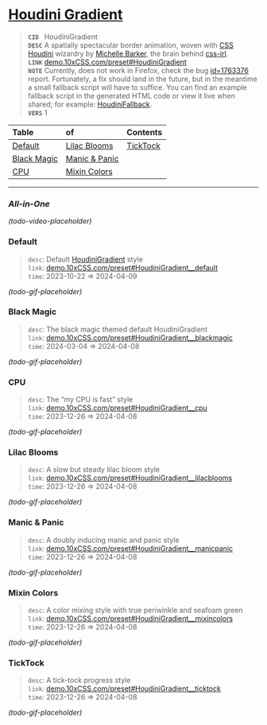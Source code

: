 
# [Houdini Gradient](https://demo.10xCSS.com/preset#HoudiniGradient)

> __`CID `__  HoudiniGradient <br/>
> __`DESC`__  A spatially spectacular border animation, woven with [CSS Houdini](https://developer.mozilla.org/en-US/docs/Web/CSS/Using_CSS_custom_properties) wizardry by [Michelle Barker](https://michellebarker.co.uk), the brain behind [css-irl](https://css-irl.info). <br/>
> __`LINK`__  [demo.10xCSS.com/preset#HoudiniGradient](https://demo.10xCSS.com/preset#HoudiniGradient) <br/>
> __`NOTE`__  Currently, does not work in Firefox, check the bug [id=1763376](https://bugzilla.mozilla.org/show_bug.cgi?id=1763376) report. Fortunately, a fix should land in the future, but in the meantime a small fallback script will have to suffice. You can find an example fallback script in the generated HTML code or view it live when shared; for example: [HoudiniFallback](https://share.10xcss.com/HoudiniGradient_NNEKVmywjw). <br/>
> __`VERS`__  1 <br/>


|Table                        |of                           |Contents                     |
|:----------------------------|:----------------------------|:----------------------------|
|[Default](#default)          |[Lilac Blooms](#lilac-blooms)|[TickTock](#ticktock)        |
|[Black Magic](#black-magic)  |[Manic & Panic](#manic-panic)|                             |
|[CPU](#cpu)                  |[Mixin Colors](#mixin-colors)|                             |
---

### _All-in-One_
_(todo-video-placeholder)_




### Default
> `desc`: Default [HoudiniGradient](https://10xCSS.com/dashboard/presets?cid=HoudiniGradient&uid=HoudiniGradient__default) style <br/>
> `link`: [demo.10xCSS.com/preset#HoudiniGradient__default](https://demo.10xCSS.com/dashboard/presets?cid=HoudiniGradient&uid=HoudiniGradient__default) <br/>
> `time`: 2023-10-22 ⇒ 2024-04-09 <br/>

_(todo-gif-placeholder)_


### Black Magic
> `desc`: The black magic themed default HoudiniGradient <br/>
> `link`: [demo.10xCSS.com/preset#HoudiniGradient__blackmagic](https://demo.10xCSS.com/dashboard/presets?cid=HoudiniGradient&uid=HoudiniGradient__blackmagic) <br/>
> `time`: 2024-03-04 ⇒ 2024-04-08 <br/>

_(todo-gif-placeholder)_


### CPU
> `desc`: The “my CPU is fast” style <br/>
> `link`: [demo.10xCSS.com/preset#HoudiniGradient__cpu](https://demo.10xCSS.com/dashboard/presets?cid=HoudiniGradient&uid=HoudiniGradient__cpu) <br/>
> `time`: 2023-12-26 ⇒ 2024-04-08 <br/>

_(todo-gif-placeholder)_


### Lilac Blooms
> `desc`: A slow but steady lilac bloom style <br/>
> `link`: [demo.10xCSS.com/preset#HoudiniGradient__lilacblooms](https://demo.10xCSS.com/dashboard/presets?cid=HoudiniGradient&uid=HoudiniGradient__lilacblooms) <br/>
> `time`: 2023-12-26 ⇒ 2024-04-08 <br/>

_(todo-gif-placeholder)_


### Manic & Panic
> `desc`: A doubly inducing manic and panic style <br/>
> `link`: [demo.10xCSS.com/preset#HoudiniGradient__manicpanic](https://demo.10xCSS.com/dashboard/presets?cid=HoudiniGradient&uid=HoudiniGradient__manicpanic) <br/>
> `time`: 2023-12-26 ⇒ 2024-04-08 <br/>

_(todo-gif-placeholder)_


### Mixin Colors
> `desc`: A color mixing style with true periwinkle and seafoam green <br/>
> `link`: [demo.10xCSS.com/preset#HoudiniGradient__mixincolors](https://demo.10xCSS.com/dashboard/presets?cid=HoudiniGradient&uid=HoudiniGradient__mixincolors) <br/>
> `time`: 2023-12-26 ⇒ 2024-04-08 <br/>

_(todo-gif-placeholder)_


### TickTock
> `desc`: A tick-tock progress style <br/>
> `link`: [demo.10xCSS.com/preset#HoudiniGradient__ticktock](https://demo.10xCSS.com/dashboard/presets?cid=HoudiniGradient&uid=HoudiniGradient__ticktock) <br/>
> `time`: 2023-12-26 ⇒ 2024-04-08 <br/>

_(todo-gif-placeholder)_